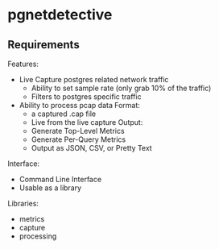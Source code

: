 # pgnetdetective

## Requirements

Features:
* Live Capture postgres related network traffic
    * Ability to set sample rate (only grab 10% of the traffic)
    * Filters to postgres specific traffic
* Ability to process pcap data
    Format:
    * a captured .cap file
    * Live from the live capture
    Output:
    * Generate Top-Level Metrics
    * Generate Per-Query Metrics
    * Output as JSON, CSV, or Pretty Text

Interface:
* Command Line Interface
* Usable as a library

Libraries:
* metrics
* capture
* processing

